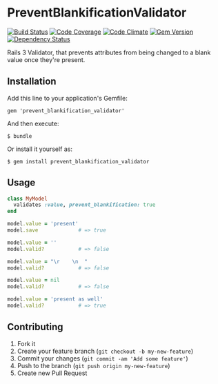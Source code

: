 # PreventBlankificationValidator

[![Build Status](https://travis-ci.org/gewo/prevent_blankification_validator.png)](https://travis-ci.org/gewo/prevent_blankification_validator/)
[![Code Coverage](https://coveralls.io/repos/gewo/prevent_blankification_validator/badge.png)](https://coveralls.io/r/gewo/prevent_blankification_validator)
[![Code Climate](https://codeclimate.com/github/gewo/prevent_blankification_validator.png)](https://codeclimate.com/github/gewo/prevent_blankification_validator)
[![Gem Version](https://badge.fury.io/rb/prevent_blankification_validator.png)](http://badge.fury.io/rb/prevent_blankification_validator)
[![Dependency Status](https://gemnasium.com/gewo/prevent_blankification_validator.png)](https://gemnasium.com/gewo/prevent_blankification_validator)

Rails 3 Validator, that prevents attributes from being changed to a blank value
once they're present.

## Installation

Add this line to your application's Gemfile:

    gem 'prevent_blankification_validator'

And then execute:

    $ bundle

Or install it yourself as:

    $ gem install prevent_blankification_validator

## Usage

```ruby
class MyModel
  validates :value, prevent_blankification: true
end

model.value = 'present'
model.save             # => true

model.value = ''
model.valid?           # => false

model.value = "\r    \n  "
model.valid?           # => false

model.value = nil
model.valid?           # => false

model.value = 'present as well'
model.valid?           # => true

```

## Contributing

1. Fork it
2. Create your feature branch (`git checkout -b my-new-feature`)
3. Commit your changes (`git commit -am 'Add some feature'`)
4. Push to the branch (`git push origin my-new-feature`)
5. Create new Pull Request
